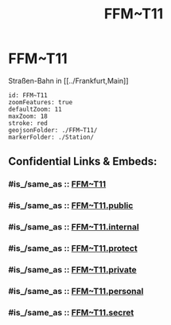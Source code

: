 ﻿---
aliases:
- FFM~T11
confidential: public
cssclasses: geo-Region
draft: false
expiryDate: 
isDeleted: false
isReadOnly: false
keywords: 
Languages:
- de
layout: 
license: "CC BY-SA 4.0"
linkTitle: 
location:
- 50.10773
- 8.664614
publish: true
publishDate: 
source: "https://datahub.io/core/country-codes"
tags:
- geo/Country/Region
title: FFM~T11
type: geo-Region
---

# FFM~T11

Straßen-Bahn in [[../Frankfurt,Main]] 

```leaflet
id: FFM~T11
zoomFeatures: true 
defaultZoom: 11 
maxZoom: 18
stroke: red
geojsonFolder: ./FFM~T11/
markerFolder: ./Station/
```


## Confidential Links & Embeds: 

### #is_/same_as :: [FFM~T11](FFM~T11.md) 

### #is_/same_as :: [FFM~T11.public](/_public/Earth/Continent/Europe/Europe~Central/Germany/Germany~West/Hessen/counties~Hessen/Frankfurt~Main/FFM~T11.public.md) 

### #is_/same_as :: [FFM~T11.internal](/_internal/Earth/Continent/Europe/Europe~Central/Germany/Germany~West/Hessen/counties~Hessen/Frankfurt~Main/FFM~T11.internal.md) 

### #is_/same_as :: [FFM~T11.protect](/_protect/Earth/Continent/Europe/Europe~Central/Germany/Germany~West/Hessen/counties~Hessen/Frankfurt~Main/FFM~T11.protect.md) 

### #is_/same_as :: [FFM~T11.private](/_private/Earth/Continent/Europe/Europe~Central/Germany/Germany~West/Hessen/counties~Hessen/Frankfurt~Main/FFM~T11.private.md) 

### #is_/same_as :: [FFM~T11.personal](/_personal/Earth/Continent/Europe/Europe~Central/Germany/Germany~West/Hessen/counties~Hessen/Frankfurt~Main/FFM~T11.personal.md) 

### #is_/same_as :: [FFM~T11.secret](/_secret/Earth/Continent/Europe/Europe~Central/Germany/Germany~West/Hessen/counties~Hessen/Frankfurt~Main/FFM~T11.secret.md)

